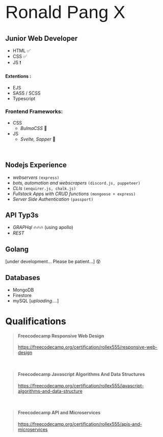 <h1 style="font-size: 4em; font-family: sans-serif; font-weight: 100;"> Ronald Pang X</h1>

## Junior Web Developer
- HTML ✅
- CSS ✅
- JS ❗️

#### Extentions : 
- EJS
- SASS / SCSS
- Typescript

### Frontend Frameworks: 
- CSS   
  - *BulmaCSS* 🔆
- JS
  - *Svelte, Sapper* 💯

<br />

## Nodejs Experience
- *webservers* ``` (express) ```
- *bots, automation and webscrapers* ``` (discord.js, puppeteer) ```
- *CLIs* ``` (enquirer.js, chalk.js) ```
- *Fullstack Apps with CRUD functions* ``` (mongoose + express) ```
- *Server Side Authentication* ``` (passport) ```

## API Typ3s
- *GRAPHql* 🔥🔥🔥 (using apollo)
- *REST*

## Golang
[under development... Please be patient...] 😵

## Databases 
- MongoDB
- Firestore
- mySQL [*uploading....*]

# Qualifications 
> #### Freecodecamp Responsive Web Design
> https://freecodecamp.org/certification/rollex555/responsive-web-design

<br /> 

> #### Freecodecamp Javascript Algorithms And Data Structures 
> https://freecodecamp.org/certification/rollex555/javascript-algorithms-and-data-structure

<br /> 

> #### Freecodecamp API and Microservices 
> https://freecodecamp.org/certification/rollex555/apis-and-microservices
